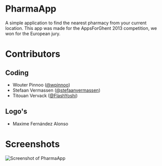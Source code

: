 PharmaApp
=========
A simple application to find the nearest pharmacy from your current location. 
This app was made for the AppsForGhent 2013 competition, we won for the European jury.

# Contributors
## Coding
* Wouter Pinnoo ([@wpinnoo](https://github.com/wpinnoo))
* Stefaan Vermassen ([@stefaanvermassen](https://github.com/stefaanvermassen))
* Titouan Vervack ([@FlashYoshi](https://github.com/FlashYoshi))

## Logo's
* Maxime Fernández Alonso

# Screenshots
![Screenshot of PharmaApp](https://raw.github.com/wpinnoo/PharmaApp/master/screenshots/nl/all.png)
